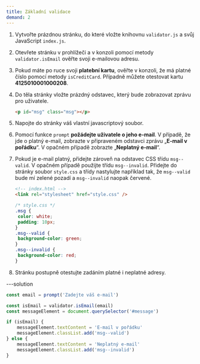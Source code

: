 ```yaml
---
title: Základní validace
demand: 2
---
```


1. Vytvořte prázdnou stránku, do které vložte knihovnu `validator.js` a svůj JavaScript `index.js`.
1. Otevřete stránku v prohlížeči a v konzoli pomocí metody `validator.isEmail` ověřte svoji e-mailovou adresu.
1. Pokud máte po ruce svoji **platební kartu**, ověřte v konzoli, že má platné číslo pomocí metody `isCreditCard`. Případně můžete otestovat kartu **4125010001000208**.
1. Do těla stránky vložte prázdný odstavec, který bude zobrazovat zprávu pro uživatele.
   ```html
   <p id="msg" class="msg"></p>
   ```
1. Napojte do stránky váš vlastní javascriptový soubor.
1. Pomocí funkce `prompt` **požádejte uživatele o jeho e-mail**. V případě, že jde o platný e-mail, zobrazte v připraveném odstavci zprávu „**E-mail v pořádku**“. V opačném případě zobrazte „**Neplatný e-mail**“.
1. Pokud je e-mail platný, přidejte zároveň na odstavec CSS třídu `msg--valid`. V opačném případě použijte třídu `msg--invalid`. Přidejte do stránky soubor `style.css` a třídy nastylujte například tak, že `msg--valid` bude mí zelené pozadí a `msg--invalid` naopak červené.

   ```html
   <!-- index.html -->
   <link rel="stylesheet" href="style.css" />
   ```

   ```css
   /* style.css */
   .msg {
   	color: white;
   	padding: 10px;
   }
   .msg--valid {
   	background-color: green;
   }
   .msg--invalid {
   	background-color: red;
   }
   ```

1. Stránku postupně otestujte zadáním platné i neplatné adresy.

---solution

```js
const email = prompt('Zadejte váš e-mail')

const isEmail = validator.isEmail(email)
const messageElement = document.querySelector('#message')

if (isEmail) {
	messageElement.textContent = 'E-mail v pořádku'
	messageElement.classList.add('msg--valid')
} else {
	messageElement.textContent = 'Neplatný e-mail'
	messageElement.classList.add('msg--invalid')
}
```
